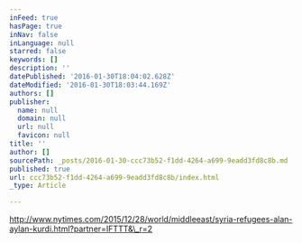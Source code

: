 ```yaml
---
inFeed: true
hasPage: true
inNav: false
inLanguage: null
starred: false
keywords: []
description: ''
datePublished: '2016-01-30T18:04:02.628Z'
dateModified: '2016-01-30T18:03:44.169Z'
authors: []
publisher:
  name: null
  domain: null
  url: null
  favicon: null
title: ''
author: []
sourcePath: _posts/2016-01-30-ccc73b52-f1dd-4264-a699-9eadd3fd8c8b.md
published: true
url: ccc73b52-f1dd-4264-a699-9eadd3fd8c8b/index.html
_type: Article

---
```

http://www.nytimes.com/2015/12/28/world/middleeast/syria-refugees-alan-aylan-kurdi.html?partner=IFTTT&\_r=2
